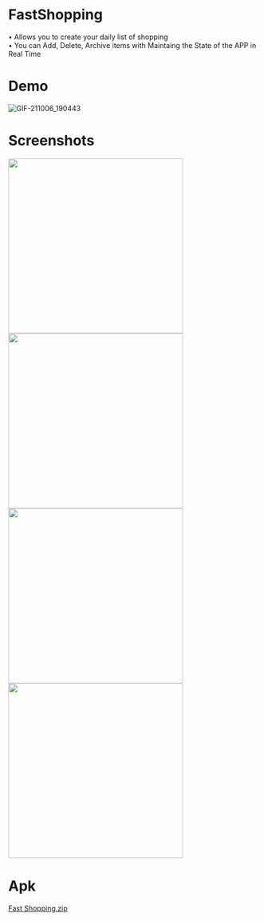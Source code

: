 
# FastShopping

• Allows you to create your daily list of shopping  
• You can Add, Delete, Archive items with Maintaing the State of the APP in Real Time


# Demo
![GIF-211006_190443](https://user-images.githubusercontent.com/52839335/136228035-cbdc118b-53dc-467e-8111-46dfa4b634c1.gif)

# Screenshots

<img src="https://i.imgur.com/L7tMtO8.jpg" width="350"><span>      </span><img src="https://i.imgur.com/d9Oq4Qf.jpg" width="350" /> </span><img src="https://i.imgur.com/fatBAMj.jpg" width="350" /> <img src="https://i.imgur.com/ZaJjCLA.jpg" width="350"><span>
  
# Apk
[Fast Shopping.zip](https://github.com/sans-g/Fast_Shopping/files/7295109/Fast.Shopping.zip)

